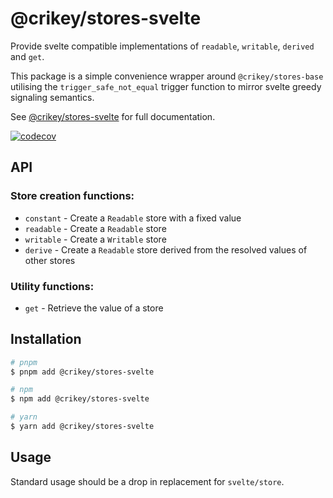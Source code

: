# @crikey/stores-svelte

Provide svelte compatible implementations of `readable`, `writable`, `derived` 
and `get`.

This package is a simple convenience wrapper around `@crikey/stores-base` utilising the 
`trigger_safe_not_equal` trigger function to mirror svelte greedy signaling semantics.

See [@crikey/stores-svelte](https://whenderson.github.io/stores-mono/modules/_crikey_stores_svelte.html) for full documentation.

[![codecov](https://codecov.io/gh/WHenderson/stores-mono/branch/master/graph/badge.svg?token=RD1EUK6Y04&flag=stores-svelte)](https://codecov.io/gh/WHenderson/stores-mono)

## API

### Store creation functions:
* `constant` - Create a `Readable` store with a fixed value
* `readable` - Create a `Readable` store
* `writable` - Create a `Writable` store
* `derive`   - Create a `Readable` store derived from the resolved values of other stores

### Utility functions:
* `get` - Retrieve the value of a store

## Installation

```bash
# pnpm
$ pnpm add @crikey/stores-svelte

# npm
$ npm add @crikey/stores-svelte

# yarn
$ yarn add @crikey/stores-svelte
```

## Usage

Standard usage should be a drop in replacement for `svelte/store`.

